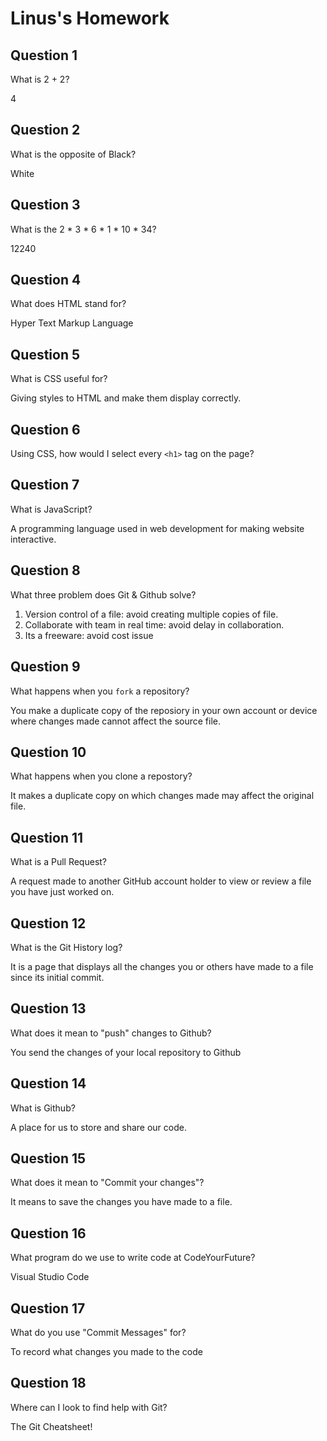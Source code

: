 # Linus's Homework

## Question 1

What is 2 + 2?

4

## Question 2

What is the opposite of Black?

White

## Question 3

What is the  2 * 3 * 6 * 1 * 10 * 34?

12240

## Question 4 

What does HTML stand for?

Hyper Text Markup Language

## Question 5

What is CSS useful for?

 Giving styles to HTML and make them display correctly.

## Question 6

Using CSS, how would I select every `<h1>` tag on the page?

<style>
h1 {

}
</style>

## Question 7

What is JavaScript?

A programming language used in web development for making website interactive. 

## Question 8

What three problem does Git & Github solve?

1. Version control of a file: avoid creating multiple copies of file.
2. Collaborate with team in real time: avoid delay in collaboration.
3. Its a freeware: avoid cost issue

## Question 9

What happens when you `fork` a repository?

You make a duplicate copy of the reposiory in your own account or device where changes made cannot affect the source file.

## Question 10 

What happens when you clone a repostory?

It makes a duplicate copy on which changes made may affect the original file.

## Question 11

What is a Pull Request?

A request made to another GitHub account holder to view or review a file you have just worked on.

## Question 12

What is the Git History log?

It is a page that displays all the changes you or others have made to a file since its initial commit.

## Question 13

What does it mean to "push" changes to Github?

You send the changes of your local repository to Github

## Question 14

What is Github?

A place for us to store and share our code.

## Question 15

What does it mean to "Commit your changes"?

It means to save the changes you have made to a file. 

## Question 16

What program do we use to write code at CodeYourFuture?

Visual Studio Code

## Question 17

What do you use "Commit Messages" for?

To record what changes you made to the code

## Question 18

Where can I look to find help with Git?

The Git Cheatsheet!
